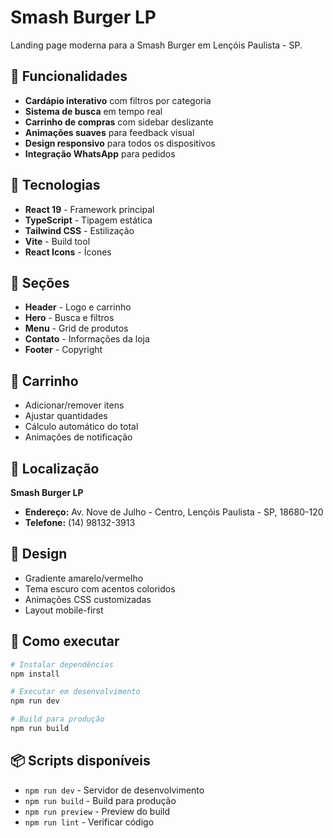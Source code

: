 # Smash Burger LP

Landing page moderna para a Smash Burger em Lençóis Paulista - SP.

## 🍔 Funcionalidades

- **Cardápio interativo** com filtros por categoria
- **Sistema de busca** em tempo real
- **Carrinho de compras** com sidebar deslizante
- **Animações suaves** para feedback visual
- **Design responsivo** para todos os dispositivos
- **Integração WhatsApp** para pedidos

## 🚀 Tecnologias

- **React 19** - Framework principal
- **TypeScript** - Tipagem estática
- **Tailwind CSS** - Estilização
- **Vite** - Build tool
- **React Icons** - Ícones

## 📱 Seções

- **Header** - Logo e carrinho
- **Hero** - Busca e filtros
- **Menu** - Grid de produtos
- **Contato** - Informações da loja
- **Footer** - Copyright

## 🛒 Carrinho

- Adicionar/remover itens
- Ajustar quantidades
- Cálculo automático do total
- Animações de notificação

## 📍 Localização

**Smash Burger LP**
- **Endereço:** Av. Nove de Julho - Centro, Lençóis Paulista - SP, 18680-120
- **Telefone:** (14) 98132-3913

## 🎨 Design

- Gradiente amarelo/vermelho
- Tema escuro com acentos coloridos
- Animações CSS customizadas
- Layout mobile-first

## 🚀 Como executar

```bash
# Instalar dependências
npm install

# Executar em desenvolvimento
npm run dev

# Build para produção
npm run build
```

## 📦 Scripts disponíveis

- `npm run dev` - Servidor de desenvolvimento
- `npm run build` - Build para produção
- `npm run preview` - Preview do build
- `npm run lint` - Verificar código
